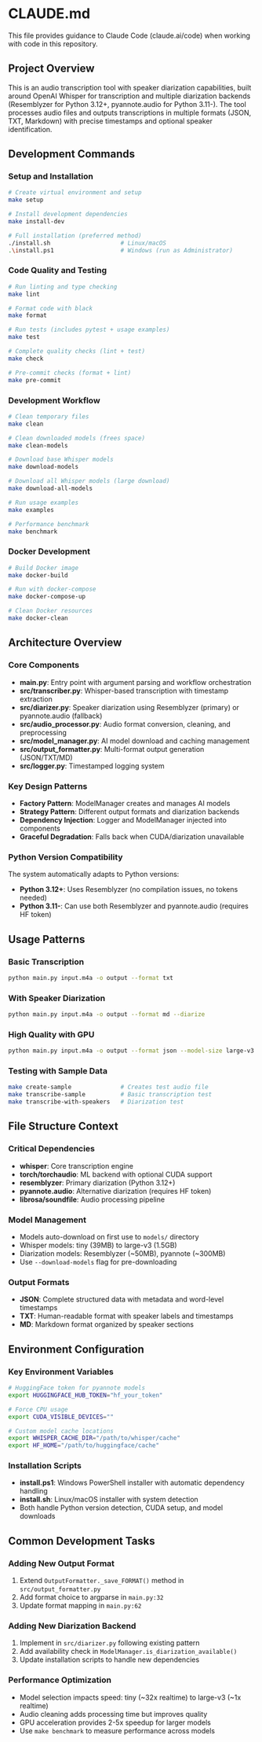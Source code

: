 # CLAUDE.md

This file provides guidance to Claude Code (claude.ai/code) when working with code in this repository.

## Project Overview

This is an audio transcription tool with speaker diarization capabilities, built around OpenAI Whisper for transcription and multiple diarization backends (Resemblyzer for Python 3.12+, pyannote.audio for Python 3.11-). The tool processes audio files and outputs transcriptions in multiple formats (JSON, TXT, Markdown) with precise timestamps and optional speaker identification.

## Development Commands

### Setup and Installation
```bash
# Create virtual environment and setup
make setup

# Install development dependencies
make install-dev

# Full installation (preferred method)
./install.sh                    # Linux/macOS
.\install.ps1                   # Windows (run as Administrator)
```

### Code Quality and Testing
```bash
# Run linting and type checking
make lint

# Format code with black
make format

# Run tests (includes pytest + usage examples)
make test

# Complete quality checks (lint + test)
make check

# Pre-commit checks (format + lint)
make pre-commit
```

### Development Workflow
```bash
# Clean temporary files
make clean

# Clean downloaded models (frees space)
make clean-models

# Download base Whisper models
make download-models

# Download all Whisper models (large download)
make download-all-models

# Run usage examples
make examples

# Performance benchmark
make benchmark
```

### Docker Development
```bash
# Build Docker image
make docker-build

# Run with docker-compose
make docker-compose-up

# Clean Docker resources
make docker-clean
```

## Architecture Overview

### Core Components
- **main.py**: Entry point with argument parsing and workflow orchestration
- **src/transcriber.py**: Whisper-based transcription with timestamp extraction
- **src/diarizer.py**: Speaker diarization using Resemblyzer (primary) or pyannote.audio (fallback)
- **src/audio_processor.py**: Audio format conversion, cleaning, and preprocessing
- **src/model_manager.py**: AI model download and caching management
- **src/output_formatter.py**: Multi-format output generation (JSON/TXT/MD)
- **src/logger.py**: Timestamped logging system

### Key Design Patterns
- **Factory Pattern**: ModelManager creates and manages AI models
- **Strategy Pattern**: Different output formats and diarization backends
- **Dependency Injection**: Logger and ModelManager injected into components
- **Graceful Degradation**: Falls back when CUDA/diarization unavailable

### Python Version Compatibility
The system automatically adapts to Python versions:
- **Python 3.12+**: Uses Resemblyzer (no compilation issues, no tokens needed)
- **Python 3.11-**: Can use both Resemblyzer and pyannote.audio (requires HF token)

## Usage Patterns

### Basic Transcription
```bash
python main.py input.m4a -o output --format txt
```

### With Speaker Diarization
```bash
python main.py input.m4a -o output --format md --diarize
```

### High Quality with GPU
```bash
python main.py input.m4a -o output --format json --model-size large-v3 --clean-audio --diarize --device cuda
```

### Testing with Sample Data
```bash
make create-sample              # Creates test audio file
make transcribe-sample          # Basic transcription test
make transcribe-with-speakers   # Diarization test
```

## File Structure Context

### Critical Dependencies
- **whisper**: Core transcription engine
- **torch/torchaudio**: ML backend with optional CUDA support
- **resemblyzer**: Primary diarization (Python 3.12+)
- **pyannote.audio**: Alternative diarization (requires HF token)
- **librosa/soundfile**: Audio processing pipeline

### Model Management
- Models auto-download on first use to `models/` directory
- Whisper models: tiny (39MB) to large-v3 (1.5GB)
- Diarization models: Resemblyzer (~50MB), pyannote (~300MB)
- Use `--download-models` flag for pre-downloading

### Output Formats
- **JSON**: Complete structured data with metadata and word-level timestamps
- **TXT**: Human-readable format with speaker labels and timestamps
- **MD**: Markdown format organized by speaker sections

## Environment Configuration

### Key Environment Variables
```bash
# HuggingFace token for pyannote models
export HUGGINGFACE_HUB_TOKEN="hf_your_token"

# Force CPU usage
export CUDA_VISIBLE_DEVICES=""

# Custom model cache locations
export WHISPER_CACHE_DIR="/path/to/whisper/cache"
export HF_HOME="/path/to/huggingface/cache"
```

### Installation Scripts
- **install.ps1**: Windows PowerShell installer with automatic dependency handling
- **install.sh**: Linux/macOS installer with system detection
- Both handle Python version detection, CUDA setup, and model downloads

## Common Development Tasks

### Adding New Output Format
1. Extend `OutputFormatter._save_FORMAT()` method in `src/output_formatter.py`
2. Add format choice to argparse in `main.py:32`
3. Update format mapping in `main.py:62`

### Adding New Diarization Backend
1. Implement in `src/diarizer.py` following existing pattern
2. Add availability check in `ModelManager.is_diarization_available()`
3. Update installation scripts to handle new dependencies

### Performance Optimization
- Model selection impacts speed: tiny (~32x realtime) to large-v3 (~1x realtime)
- Audio cleaning adds processing time but improves quality
- GPU acceleration provides 2-5x speedup for larger models
- Use `make benchmark` to measure performance across models